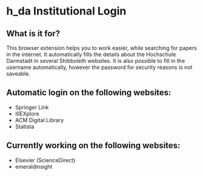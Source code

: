 # h_da Institutional Login

## What is it for?
This browser extension helps you to work easier, while searching for papers in the internet. It automatically fills the details about the Hochschule Darmstadt in several Shibboleth websites. It is also possible to fill in the username automatically, however the password for security reasons is not saveable.

## Automatic login on the following websites:
- Springer Link
- IIIEXplore
- ACM Digital Library
- Statista

## Currently working on the following websites:
- Elsevier (ScienceDirect)
- emeraldinsight
